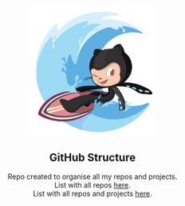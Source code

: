 
<div align="center">
  <img alt="Surftocat" src=".github/surftocat.png" width="50%"/>
</div>

<h2 align="center">
  GitHub Structure
</h2>
<p align="center">
Repo created to organise all my repos and projects. 
<br/>
List with all repos <a href="https://github.com/diegommagno/github-structure/tree/main/repositories-list" alt="GitHub repositories list">here</a>.
<br/>
List with all repos and projects <a href="https://github.com/diegommagno/github-structure/tree/main/projects-list" alt="GitHub repositories and projects list">here</a>.
</p>